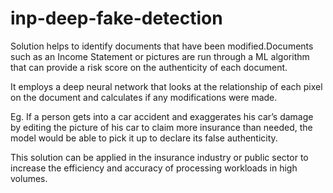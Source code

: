 # inp-deep-fake-detection

Solution helps to identify documents that have been modified.Documents such as an Income Statement or pictures are run through a ML algorithm that can provide a risk score on the authenticity of each document. 

It employs a deep neural network that looks at the relationship of each pixel on the document and calculates if any modifications were made.

Eg. If a person gets into a car accident and exaggerates his car’s damage by editing the picture of his car to claim more insurance than needed, the model would be able to pick it up to declare its false authenticity.

This solution can be applied in the insurance industry or public sector to increase the efficiency and accuracy of processing workloads in high volumes.

